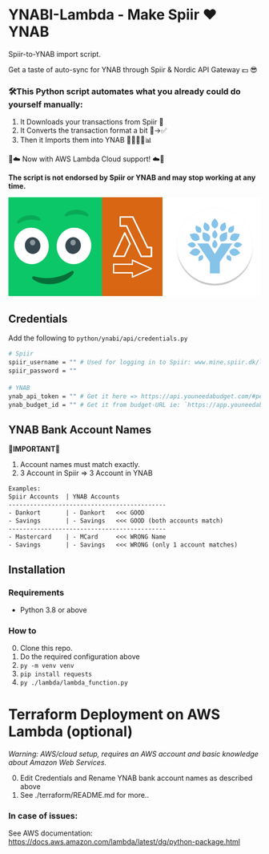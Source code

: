 # YNABI-Lambda - Make Spiir ❤️ YNAB
Spiir-to-YNAB import script. 

Get a taste of auto-sync for YNAB through Spiir & Nordic API Gateway 💵 😎

### 🛠️This Python script automates what you already could do yourself manually:
1. It Downloads your transactions from Spiir 💚 
2. It Converts the transaction format a bit 🛑->✅ 
3. Then it Imports them into YNAB 💙📅🙍💵📊

🧡☁️ Now with AWS Lambda Cloud support! ☁️🧡

**The script is not endorsed by Spiir or YNAB and may stop working at any time.**

<p style="text-align:center;"><img src="extras\ynabi-lambda-logo.png"  width="800" /></p>

## Credentials

Add the following to `python/ynabi/api/credentials.py`

```bash
# Spiir
spiir_username = "" # Used for logging in to Spiir: www.mine.spiir.dk/log-ind
spiir_password = ""

# YNAB
ynab_api_token = "" # Get it here => https://api.youneedabudget.com/#personal-access-tokens
ynab_budget_id = "" # Get it from budget-URL ie: `https://app.youneedabudget.com/YOUR-BUDGET-ID-IS-HERE/budget`
```


## YNAB Bank Account Names

**🛑IMPORTANT🛑**
1. Account names must match exactly. 
2. 3 Account in Spiir => 3 Account in YNAB

```
Examples:
Spiir Accounts  | YNAB Accounts
--------------------------------------------
- Dankort       | - Dankort   <<< GOOD
- Savings       | - Savings   <<< GOOD (both accounts match)
--------------------------------------------
- Mastercard    | - MCard     <<< WRONG Name
- Savings       | - Savings   <<< WRONG (only 1 account matches)

```

## Installation

### Requirements

- Python 3.8 or above

### How to

0. Clone this repo.
1. Do the required configuration above
2. `py -m venv venv`
3. `pip install requests`
4. `py ./lambda/lambda_function.py`



# Terraform Deployment on AWS Lambda (optional)

*Warning: AWS/cloud setup, requires an AWS account and basic knowledge about Amazon Web Services.* 

0. Edit Credentials and Rename YNAB bank account names as described above
1. See ./terraform/README.md for more.. 

### In case of issues:

See AWS documentation: https://docs.aws.amazon.com/lambda/latest/dg/python-package.html

